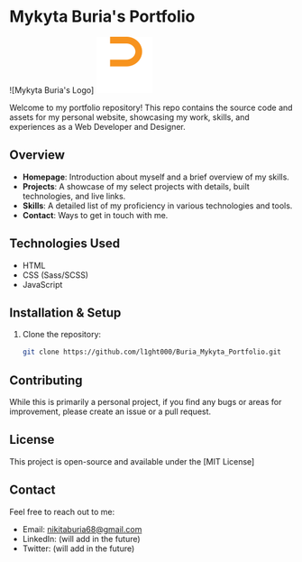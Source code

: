 # Mykyta Buria's Portfolio

![Mykyta Buria's Logo] <img src="./images/logo-portofolio.svg" alt="Mykyta Buria's Logo" width="100"/>

Welcome to my portfolio repository! This repo contains the source code and assets for my personal website, showcasing my work, skills, and experiences as a Web Developer and Designer.

## Overview

- **Homepage**: Introduction about myself and a brief overview of my skills.
- **Projects**: A showcase of my select projects with details, built technologies, and live links.
- **Skills**: A detailed list of my proficiency in various technologies and tools.
- **Contact**: Ways to get in touch with me.

## Technologies Used

- HTML
- CSS (Sass/SCSS)
- JavaScript

## Installation & Setup

1. Clone the repository:
    ```bash
    git clone https://github.com/l1ght000/Buria_Mykyta_Portfolio.git
    ```

## Contributing

While this is primarily a personal project, if you find any bugs or areas for improvement, please create an issue or a pull request.

## License

This project is open-source and available under the [MIT License]

## Contact

Feel free to reach out to me:

- Email: nikitaburia68@gmail.com
- LinkedIn: (will add in the future)
- Twitter: (will add in the future)
